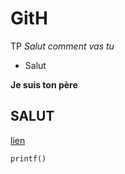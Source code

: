 # GitH
TP
*Salut comment vas tu*

  - Salut

**Je suis ton père**

## SALUT

[lien](https://www.virustotal.com/gui/url/3138f94dd596b43a3a0099b9803d64c3ce311d888dc4e1b6d0c8e5dcb606cc71)

`printf()`
